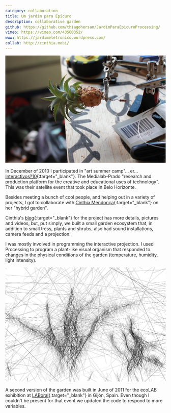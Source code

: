 ```yaml
---
category: collaboration
title: Um jardim para Epicuro
description: collaborative garden
github: https://github.com/thiagohersan/JardimParaEpicuroProcessing/
vimeo: https://vimeo.com/43560352/
www: https://jardimeletronico.wordpress.com/
collab: http://cinthia.mobi/
---
```

![](/assets/projects/um-jardim-para-epicuro/jardim0.jpg)

In December of 2010 I participated in "art summer camp"... er... [Interactivos?10](http://medialab-prado.es/interactivos){:target="_blank"}. The Medialab-Prado "research and production platform for the creative and educational uses of technology". This was their satellite event that took place in Belo Horizonte.

Besides meeting a bunch of cool people, and helping out in a variety of projects, I got to collaborate with [Cinthia Mendonça](http://cinthia.mobi/){:target="_blank"} on her "hybrid garden".

Cinthia's [blog](http://jardimeletronico.wordpress.com/){:target="_blank"} for the project has more details, pictures and videos, but, put simply, we built a small garden ecosystem that, in addition to small tress, plants and shrubs, also had sound installations, camera feeds and a projection.

I was mostly involved in programming the interactive projection. I used Processing to program a plant-like visual organism that responded to changes in the physical conditions of the garden (temperature, humidity, light intensity).

![](/assets/projects/um-jardim-para-epicuro/jardim1.jpg)

A second version of the garden was built in June of 2011 for the ecoLAB exhibition at [LABoral](http://www.laboralcentrodearte.org/en){:target="_blank"} in Gijón, Spain. Even though I couldn't be present for that event we updated the code to respond to more variables.
